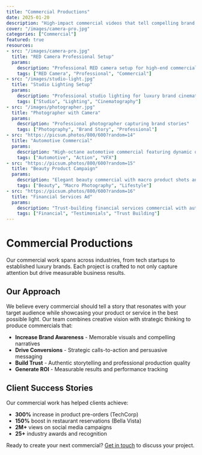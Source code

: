 ```yaml
---
title: "Commercial Productions"
date: 2025-01-20
description: "High-impact commercial videos that tell compelling brand stories and drive results."
cover: "/images/camera-pro.jpg"
categories: ["Commercial"]
featured: true
resources:
- src: "/images/camera-pro.jpg"
  title: "RED Camera Professional Setup"
  params:
    description: "Professional RED camera setup for high-end commercial production"
    tags: ["RED Camera", "Professional", "Commercial"]
- src: "/images/studio-light.jpg"  
  title: "Studio Lighting Setup"
  params:
    description: "Professional studio lighting for luxury brand cinematography"
    tags: ["Studio", "Lighting", "Cinematography"]
- src: "/images/photographer.jpg"
  title: "Photographer with Camera"
  params:
    description: "Professional photographer capturing brand stories"
    tags: ["Photography", "Brand Story", "Professional"]
- src: "https://picsum.photos/800/600?random=14"
  title: "Automotive Commercial"
  params:
    description: "High-octane automotive commercial featuring dynamic driving sequences"
    tags: ["Automotive", "Action", "VFX"]
- src: "https://picsum.photos/800/600?random=15"
  title: "Beauty Product Campaign"
  params:
    description: "Elegant beauty commercial with macro product shots and lifestyle elements"
    tags: ["Beauty", "Macro Photography", "Lifestyle"]
- src: "https://picsum.photos/800/600?random=16"
  title: "Financial Services Ad"
  params:
    description: "Trust-building financial services commercial with authentic client testimonials"
    tags: ["Financial", "Testimonials", "Trust Building"]
---
```


# Commercial Productions

Our commercial work spans across industries, from tech startups to established luxury brands. Each project is crafted to not only capture attention but drive measurable business results.

## Our Approach

We believe every commercial should tell a story that resonates with your target audience while showcasing your product or service in the best possible light. Our team combines creative vision with strategic thinking to produce commercials that:

- **Increase Brand Awareness** - Memorable visuals and compelling narratives
- **Drive Conversions** - Strategic calls-to-action and persuasive messaging  
- **Build Trust** - Authentic storytelling and professional production quality
- **Generate ROI** - Measurable results and performance tracking

## Client Success Stories

Our commercial work has helped clients achieve:
- **300%** increase in product pre-orders (TechCorp)
- **150%** boost in restaurant reservations (Bella Vista)
- **2M+** views on social media campaigns
- **25+** industry awards and recognition

Ready to create your next commercial? [Get in touch](../contact/) to discuss your project.